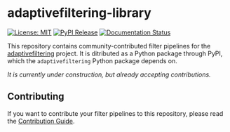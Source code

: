 # adaptivefiltering-library

[![License: MIT](https://img.shields.io/badge/License-MIT-yellow.svg)](https://opensource.org/licenses/MIT)
[![PyPI Release](https://img.shields.io/pypi/v/py4dgeo.svg)](https://pypi.org/project/py4dgeo)
[![Documentation Status](https://readthedocs.org/projects/py4dgeo/badge/)](https://adaptivefiltering.readthedocs.io/en/latest/libraries.html)

This repository contains community-contributed filter pipelines for the [adaptivefiltering](https://github.com/ssciwr/adaptivefiltering) project.
It is ditributed as a Python package through PyPI, which the `adaptivefiltering` Python package depends on.

*It is currently under construction, but already accepting contributions.*

## Contributing

If you want to contribute your filter pipelines to this repository, please read the [Contribution Guide](CONTRIBUTING.md).
